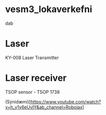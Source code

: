 # vesm3_lokaverkefni
dab

# Laser
KY-008 Laser Transmitter

# Laser receiver
TSOP sensor - TSOP 1738
 
(Sýnidæmi)[https://www.youtube.com/watch?v=h_y1y6eUvIY&ab_channel=Robojax]